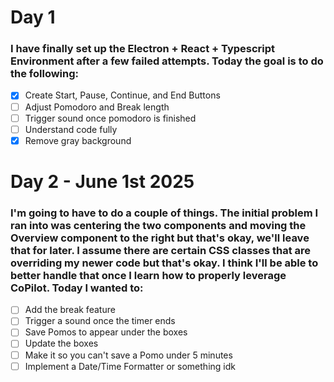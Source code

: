 # Day 1

### I have finally set up the Electron + React + Typescript Environment after a few failed attempts. Today the goal is to do the following:

- [x] Create Start, Pause, Continue, and End Buttons
- [ ] Adjust Pomodoro and Break length
- [ ] Trigger sound once pomodoro is finished
- [ ] Understand code fully
- [x] Remove gray background

# Day 2 - June 1st 2025

### I'm going to have to do a couple of things. The initial problem I ran into was centering the two components and moving the Overview component to the right but that's okay, we'll leave that for later. I assume there are certain CSS classes that are overriding my newer code but that's okay. I think I'll be able to better handle that once I learn how to properly leverage CoPilot. Today I wanted to:

- [ ] Add the break feature
- [ ] Trigger a sound once the timer ends
- [ ] Save Pomos to appear under the boxes
- [ ] Update the boxes
- [ ] Make it so you can't save a Pomo under 5 minutes
- [ ] Implement a Date/Time Formatter or something idk

